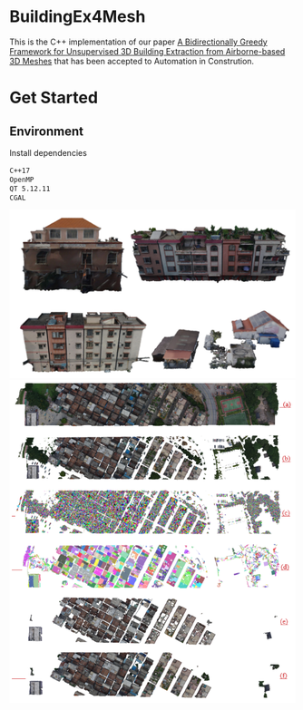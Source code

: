 # BuildingEx4Mesh


This is the  C++ implementation of our paper [A Bidirectionally Greedy Framework for Unsupervised 3D Building Extraction from Airborne-based 3D Meshes](https://xxxx8.pdf) that has been accepted to Automation in Constrution.

# Get Started

## Environment

Install dependencies

```
C++17
OpenMP
QT 5.12.11
CGAL
```

![pipeline](demo/result1.png)
![pipeline](demo/result2.png)

